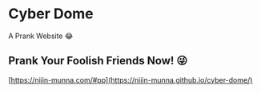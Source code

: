 # Cyber Dome

A Prank Website 😂

## Prank Your Foolish Friends Now! 😜

[https://nijin-munna.com/#pp](https://nijin-munna.github.io/cyber-dome/)
